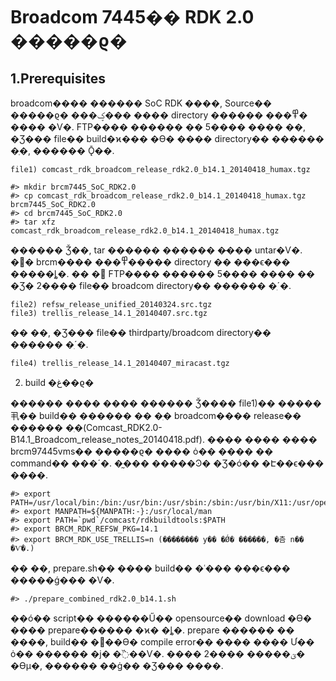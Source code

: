 Broadcom 7445�� RDK 2.0 �����ϱ�
============================

1.Prerequisites
---------------

  broadcom���� ������ SoC RDK ����, Source�� �����ϱ� ���ؼ��� ���� directory ������ ���߾� ���� �Ѵ�.
FTP���� ������ �� 5���� ���� ��, �Ʒ��� file�� build�ϰ��� �ϴ� ���� directory�� ������ �ְ�, ������ Ǭ��.

```
file1) comcast_rdk_broadcom_release_rdk2.0_b14.1_20140418_humax.tgz
```

```
#> mkdir brcm7445_SoC_RDK2.0
#> cp comcast_rdk_broadcom_release_rdk2.0_b14.1_20140418_humax.tgz brcm7445_SoC_RDK2.0
#> cd brcm7445_SoC_RDK2.0
#> tar xfz comcast_rdk_broadcom_release_rdk2.0_b14.1_20140418_humax.tgz
```

������ Ǯ��, tar ������ ������ �̶��� untar�Ѵ�. �׷� brcm���� ���߾����� directory �� ���ϵ��� �����ȴ�. ��
�⿡ FTP���� ������ 5���� ���� �� �Ʒ� 2���� file�� broadcom directory�� ������ �ִ´�.

```
file2) refsw_release_unified_20140324.src.tgz
file3) trellis_release_14.1_20140407.src.tgz
```

�� ��, �Ʒ��� file�� thirdparty/broadcom directory�� ������ �ִ´�.

```
file4) trellis_release_14.1_20140407_miracast.tgz
```

2. build �غ��ϱ�

  ������ ���� ���� ������ Ǯ���� file1)�� �����丮�� build�� ������ �� �ִ� broadcom���� release�� ������
�ִ�(Comcast_RDK2.0-B14.1_Broadcom_release_notes_20140418.pdf). ���� ���� ���� 
brcm97445vms�� �����ϱ� ���� ȯ�� ���� �� command�� ���´�. �̰��� �����Ͽ� �Ʒ�ó�� �Է��ϵ��� ����.

```
#> export PATH=/usr/local/bin:/bin:/usr/bin:/usr/sbin:/sbin:/usr/bin/X11:/usr/openwin/bin:.:~/bin
#> export MANPATH=${MANPATH:-}:/usr/local/man
#> export PATH=`pwd`/comcast/rdkbuildtools:$PATH
#> export BRCM_RDK_REFSW_PKG=14.1
#> export BRCM_RDK_USE_TRELLIS=n (�������� y�� �Ǿ� ������, �츰 n�� �Ѵ�.)
```

�� ��, prepare.sh�� ���� build�� �ʿ��� ���ϵ��� �����ǵ��� �Ѵ�.

```
#> ./prepare_combined_rdk2.0_b14.1.sh
```

��ó�� script�� ������Ű�� opensource�� download �ϴ� ���� prepare������ �ϰ� �ȴ�. prepare ������ ��
����, build�� �߻��ϴ� compile error�� ���� ���� Ư�� ȯ�� ������ �ϳ� �߰��Ѵ�. ���� 2���� �����ؾ� �ϴµ�, 
������ ��ġ�� �Ʒ��� ����.


